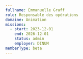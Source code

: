 ```yaml
---
fullname: Emmanuelle Graff
role: Responsable des opérations
domaine: Animation
missions:
  - start: 2023-12-01
    end: 2026-12-01
    status: admin
    employer: DINUM
memberType: beta
---
```


